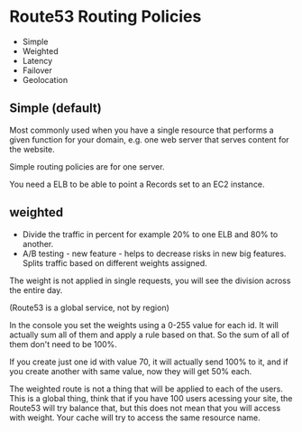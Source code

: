 # Route53 Routing Policies
* Simple
* Weighted 
* Latency
* Failover
* Geolocation

## Simple (default)
Most commonly used when you have a single resource that performs a given function for your domain, e.g. one web server that serves content for the website.

Simple routing policies are for one server.

You need a ELB to be able to point a Records set to an EC2 instance.


## weighted
* Divide the traffic in percent for example 20% to one ELB and 80% to another.
* A/B testing - new feature - helps to decrease risks in new big features.
 Splits traffic based on different weights assigned. 

The weight is not applied in single requests, you will see the division across the entire day.

(Route53 is a global service, not by region)

In the console you set the weights using a 0-255 value for each id. It will actually sum all of them and apply a rule based on that. So the sum of all of them don't need to be 100%.

If you create just one id with value 70, it will actually send 100% to it, and if you create another with same value, now they will get 50% each.

The weighted route is not a thing that will be applied to each of the users. This is a global thing, think that if you have 100 users acessing your site, the Route53 will try balance that, but this does not mean that you will access with weight. Your cache will try to access the same resource name.


